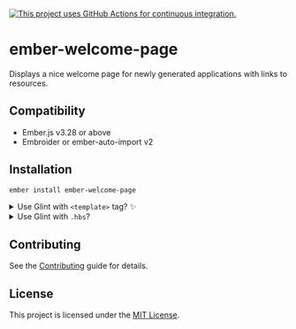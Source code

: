 [![This project uses GitHub Actions for continuous integration.](https://github.com/ember-cli/ember-welcome-page/workflows/CI/badge.svg)](https://github.com/ember-cli/ember-welcome-page/actions?query=workflow%3ACI)

# ember-welcome-page

Displays a nice welcome page for newly generated applications with links to resources.

## Compatibility

- Ember.js v3.28 or above
- Embroider or ember-auto-import v2

## Installation

```sh
ember install ember-welcome-page
```

<details>
<summary>Use Glint with <code>&lt;template&gt;</code> tag? ✨</summary>

- If you are using [`<template>` tag](https://github.com/ember-template-imports/ember-template-imports), you are good to go! Use the named import to consume things.

    ```ts
    /* app/components/hello-world.{gjs,gts} */

    import { WelcomePage } from 'ember-welcome-page';

    <template>
      <WelcomePage />
    </template>
    ```

</details>

<details>
<summary>Use Glint with <code>.hbs</code>? </summary>

- Update your template registry to extend this addon's. Check the [Glint documentation](https://typed-ember.gitbook.io/glint/using-glint/ember/using-addons#using-glint-enabled-addons) for more information.

    ```ts
    /* types/index.d.ts */

    import '@glint/environment-ember-loose';

    import type EmberWelcomePageRegistry from 'ember-welcome-page/template-registry';

    declare module '@glint/environment-ember-loose/registry' {
      export default interface Registry extends EmberWelcomePageRegistry, /* other addon registries */ {
        // local entries
      }
    }
    ```

</details>

## Contributing

See the [Contributing](CONTRIBUTING.md) guide for details.

## License

This project is licensed under the [MIT License](LICENSE.md).
